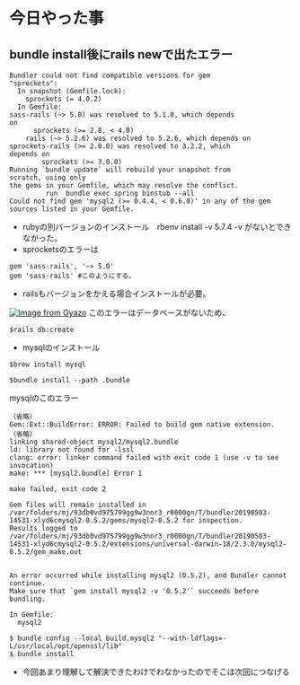 # 今日やった事

## bundle install後にrails newで出たエラー
```
Bundler could not find compatible versions for gem
"sprockets":
  In snapshot (Gemfile.lock):
    sprockets (= 4.0.2)
  In Gemfile:
sass-rails (~> 5.0) was resolved to 5.1.0, which depends
on
      sprockets (>= 2.8, < 4.0)
    rails (~> 5.2.6) was resolved to 5.2.6, which depends on
sprockets-rails (>= 2.0.0) was resolved to 3.2.2, which
depends on
        sprockets (>= 3.0.0)
Running `bundle update` will rebuild your snapshot from
scratch, using only
the gems in your Gemfile, which may resolve the conflict.
         run  bundle exec spring binstub --all
Could not find gem 'mysql2 (>= 0.4.4, < 0.6.0)' in any of the gem sources listed in your Gemfile.
```
* rubyの別バージョンのインストール　rbenv install -v 5.7.4
-v がないとできなかった。
* sprocketsのエラーは
```
gem 'sass-rails', '~> 5.0'
gem 'sass-rails' #このようにする。
```
* railsもバージョンをかえる場合インストールが必要。

[![Image from Gyazo](https://i.gyazo.com/0a70d395ae9f702abecf33e1e3f61a48.png)](https://gyazo.com/0a70d395ae9f702abecf33e1e3f61a48)
このエラーはデータベースがないため、
```
$rails db:create
```
* mysqlのインストール
```
$brew install mysql
```
```
$bundle install --path .bundle
```

mysqlのこのエラー

```
（省略）
Gem::Ext::BuildError: ERROR: Failed to build gem native extension.
（省略）
linking shared-object mysql2/mysql2.bundle
ld: library not found for -lssl
clang: error: linker command failed with exit code 1 (use -v to see invocation)
make: *** [mysql2.bundle] Error 1

make failed, exit code 2

Gem files will remain installed in /var/folders/mj/93db0vd975799gg9w3nnr3_r0000gn/T/bundler20190503-14531-xlyd6cmysql2-0.5.2/gems/mysql2-0.5.2 for inspection.
Results logged to /var/folders/mj/93db0vd975799gg9w3nnr3_r0000gn/T/bundler20190503-14531-xlyd6cmysql2-0.5.2/extensions/universal-darwin-18/2.3.0/mysql2-0.5.2/gem_make.out


An error occurred while installing mysql2 (0.5.2), and Bundler cannot continue.
Make sure that `gem install mysql2 -v '0.5.2'` succeeds before bundling.

In Gemfile:
  mysql2
```

```
$ bundle config --local build.mysql2 "--with-ldflags=-L/usr/local/opt/openssl/lib"
$ bundle install
```
* 今回あまり理解して解決できたわけでわなかったのでそこは次回につなげる
